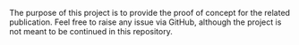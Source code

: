 The purpose of this project is to provide the proof of concept for the related publication. Feel free to raise any issue via GitHub, although the project is not meant to be continued in this repository.